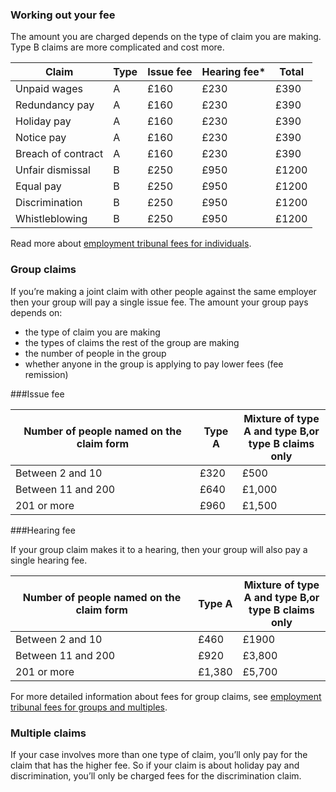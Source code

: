 ###  Working out your fee

The amount you are charged depends on the type of claim you are making. Type B claims are more complicated and cost more.


|Claim|Type|Issue fee|Hearing fee*|Total|
|-----|----|---------|------------|-----|
|Unpaid wages|A|£160|£230|£390|
|Redundancy pay|A|£160|£230|£390|
|Holiday pay|A|£160|£230|£390|
|Notice pay|A|£160|£230|£390|
|Breach of contract|A|£160|£230|£390|
|Unfair dismissal|B|£250|£950|£1200|
|Equal pay|B|£250|£950|£1200|
|Discrimination|B|£250|£950|£1200|
|Whistleblowing|B|£250|£950|£1200|

Read more about <a href="http://hmctsformfinder.justice.gov.uk/HMCTS/GetLeaflet.do?court_leaflets_id=4605" rel="external" title="employment tribunal fees for individuals">employment tribunal fees for individuals</a>.

### Group claims
If you’re making a joint claim with other people against the same employer then your group will pay a single issue fee. The amount your group pays depends on:  

- the type of claim you are making
- the types of claims the rest of the group are making
- the number of people in the group
- whether anyone in the group is applying to pay lower fees (fee remission)


###Issue fee

|Number of people named on the claim form|Type A|Mixture of type<br/>A and type B,or<br> type B claims only|
|----------------------------------------|--------|--------------------------------------------------------|
|Between 2 and 10|£320|£500|
|Between 11 and 200|£640|£1,000|
|201 or more|£960|£1,500|


###Hearing fee

If your group claim makes it to a hearing, then your group will also pay a single hearing fee.

|Number of people named on the claim form|Type A|Mixture of type<br/>A and type B,or<br> type B claims only|
|----------------------------------------|--------|--------------------------------------------------------|
|Between 2 and 10|£460|£1900|
|Between 11 and 200|£920|£3,800|
|201 or more|£1,380|£5,700|

For more detailed information about fees for group claims, see <a href="http://hmctsformfinder.justice.gov.uk/courtfinder/forms/t436-eng.pdf" rel="external" title="employment tribunal fees for groups and multiples">employment tribunal fees for groups and multiples</a>.



### Multiple claims
If your case involves more than one type of claim, you’ll only pay for the claim that has the higher fee. So if your claim is about holiday pay and discrimination, you’ll only be charged fees for the discrimination claim.
